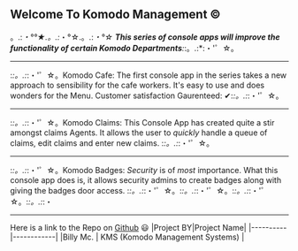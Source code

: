 ## Welcome To Komodo Management ©
。.:*・°°★.。.:*・°☆.。.:*・°☆
**This series of console apps will improve the functionality of certain Komodo Departments**:*:。.:*:・'゜☆。
******
:*:。.:*:・'゜☆。Komodo Cafe: The first console app in the series takes a new approach to sensibility for the cafe workers.  It's easy to use and does wonders for the Menu.   Customer satisfaction Gaurenteed: ✔:*:。.:*:・'゜☆。
**********************
:*:。.:*:・'゜☆。Komodo Claims: This Console App has created quite a stir amongst claims Agents.  It allows the user to _quickly_ handle a queue of claims, edit claims and enter new claims.  :*:。.:*:・'゜☆。
********
:*:。.:*:・'゜☆。Komodo Badges: _Security_ is of _most_ importance.  What this console app does is, it allows security admins to  create badges along with giving the badges door access. :*:。.:*:・'゜☆。:*:。.:*:・'゜☆。:*:。.:*:・'゜☆。:*:。.:*:・
***

Here is a link to the Repo on [Github](https://github.com/bmcdougalle/GoldBadgeFinalChalleneges-KomodoProjects "Komodo Management System") 😃
|Project BY|Project Name|
|----------|------------|
|Billy Mc. |       KMS (Komodo Management Systems)  |



